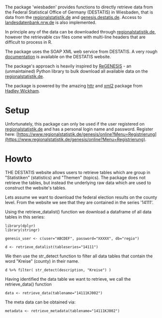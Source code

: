 The package 'wiesbaden' provides functions to directly retrieve data from the Federal Statistical Office of Germany (DESTATIS) in Wiesbaden, that is data from the [regionalstatistik.de](https://www.regionalstatistik.de/genesis/online) and [genesis.destatis.de](https://www-genesis.destatis.de/genesis/online). Access to [landesdatenbank.nrw.de](landesdatenbank.nrw.de) is also implemented. 

In principle any of the data can be downloaded through [regionalstatistik.de](https://www.regionalstatistik.de/genesis/online), however the retrievable csv files come with multi-line headers that are difficult to process in R. 

The package uses the SOAP XML web service from DESTATIS. A very rough [documentation](https://www-genesis.destatis.de/genesis/online?Menu=Webservice) is available on the DESTATIS website.

The package's approach is heavily inspired by [ReGENESIS](https://github.com/pudo/regenesis) - an (unmaintained) Python library to bulk download all available data on the [regionalstatistik.de](https://www.regionalstatistik.de/genesis/online). 

The package is powered by the amazing [httr](https://github.com/hadley/httr) and [xml2](https://github.com/hadley/xml2) package from [Hadley Wickham](http://hadley.nz/). 

# Setup 

Unfortunately, this package can only be used if the user registered on [regionalstatistik.de](https://www.regionalstatistik.de/genesis/online) and has a personal login name and password. Register here: [https://www.regionalstatistik.de/genesis/online?Menu=Registrierung](https://www.regionalstatistik.de/genesis/online?Menu=Registrierung). 


# Howto 

THE DESTATIS website allows users to retrieve tables which are group in "Statistiken" (statistics) and "Themen" (topics). The  package does not retrieve the tables, but instead the underlying raw data which are used to construct the website's tables.

Lets assume we want to download the federal election results on the county level. From the website we see that they are contained in the series '14111'. 

Using the retrieve_datalist() function we download a dataframe of all data tables in this series: 

	library(dplyr)
	library(stringr)

	genesis_user <- c(user="ABCDEF", password="XXXXX", db="regio")

	d <- retrieve_datalist(tableseries="14111")

We then use the str_detect function to filter all data tables that contain the word "Kreise" (county)
in their name. 

	d %>% filter( str_detect(description, "Kreise") ) 

Having identified the data table we want to retrieve, we call the retrieve_data() function

	data <- retrieve_data(tablename="14111KJ002")

The meta data can be obtained via:

	metadata <- retrieve_metadata(tablename="14111KJ002")

